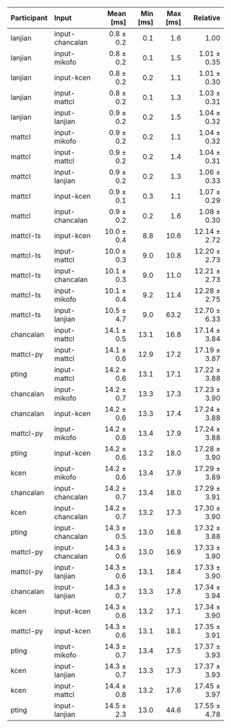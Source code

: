 | Participant | Input | Mean [ms] | Min [ms] | Max [ms] | Relative |
|:---|:---|---:|---:|---:|---:|
| lanjian | input-chancalan | 0.8 ± 0.2 | 0.1 | 1.6 | 1.00 |
| lanjian | input-mikofo | 0.8 ± 0.2 | 0.1 | 1.5 | 1.01 ± 0.35 |
| lanjian | input-kcen | 0.8 ± 0.2 | 0.2 | 1.1 | 1.01 ± 0.30 |
| lanjian | input-mattcl | 0.8 ± 0.2 | 0.1 | 1.3 | 1.03 ± 0.31 |
| lanjian | input-lanjian | 0.9 ± 0.2 | 0.2 | 1.5 | 1.04 ± 0.32 |
| mattcl | input-mikofo | 0.9 ± 0.2 | 0.2 | 1.1 | 1.04 ± 0.32 |
| mattcl | input-mattcl | 0.9 ± 0.2 | 0.2 | 1.4 | 1.04 ± 0.31 |
| mattcl | input-lanjian | 0.9 ± 0.2 | 0.2 | 1.3 | 1.06 ± 0.33 |
| mattcl | input-kcen | 0.9 ± 0.1 | 0.3 | 1.1 | 1.07 ± 0.29 |
| mattcl | input-chancalan | 0.9 ± 0.2 | 0.2 | 1.6 | 1.08 ± 0.30 |
| mattcl-ts | input-kcen | 10.0 ± 0.4 | 8.8 | 10.6 | 12.14 ± 2.72 |
| mattcl-ts | input-mattcl | 10.0 ± 0.3 | 9.0 | 10.8 | 12.20 ± 2.73 |
| mattcl-ts | input-chancalan | 10.1 ± 0.3 | 9.0 | 11.0 | 12.21 ± 2.73 |
| mattcl-ts | input-mikofo | 10.1 ± 0.4 | 9.2 | 11.4 | 12.28 ± 2.75 |
| mattcl-ts | input-lanjian | 10.5 ± 4.7 | 9.0 | 63.2 | 12.70 ± 6.33 |
| chancalan | input-mattcl | 14.1 ± 0.5 | 13.1 | 16.8 | 17.14 ± 3.84 |
| mattcl-py | input-mattcl | 14.1 ± 0.6 | 12.9 | 17.2 | 17.19 ± 3.87 |
| pting | input-mattcl | 14.2 ± 0.6 | 13.1 | 17.1 | 17.22 ± 3.88 |
| chancalan | input-mikofo | 14.2 ± 0.7 | 13.3 | 17.3 | 17.23 ± 3.90 |
| chancalan | input-kcen | 14.2 ± 0.6 | 13.3 | 17.4 | 17.24 ± 3.88 |
| mattcl-py | input-mikofo | 14.2 ± 0.6 | 13.4 | 17.9 | 17.24 ± 3.88 |
| pting | input-kcen | 14.2 ± 0.6 | 13.2 | 18.0 | 17.28 ± 3.90 |
| kcen | input-mikofo | 14.2 ± 0.6 | 13.4 | 17.9 | 17.29 ± 3.89 |
| chancalan | input-chancalan | 14.2 ± 0.7 | 13.4 | 18.0 | 17.29 ± 3.91 |
| kcen | input-chancalan | 14.2 ± 0.7 | 13.2 | 17.3 | 17.30 ± 3.90 |
| pting | input-chancalan | 14.3 ± 0.5 | 13.0 | 16.8 | 17.32 ± 3.88 |
| mattcl-py | input-chancalan | 14.3 ± 0.6 | 13.0 | 16.9 | 17.33 ± 3.90 |
| mattcl-py | input-lanjian | 14.3 ± 0.6 | 13.1 | 18.4 | 17.33 ± 3.90 |
| chancalan | input-lanjian | 14.3 ± 0.7 | 13.3 | 17.8 | 17.34 ± 3.94 |
| kcen | input-kcen | 14.3 ± 0.6 | 13.2 | 17.1 | 17.34 ± 3.90 |
| mattcl-py | input-kcen | 14.3 ± 0.6 | 13.1 | 18.1 | 17.35 ± 3.91 |
| pting | input-mikofo | 14.3 ± 0.7 | 13.4 | 17.5 | 17.37 ± 3.93 |
| kcen | input-lanjian | 14.3 ± 0.7 | 13.3 | 17.3 | 17.37 ± 3.93 |
| kcen | input-mattcl | 14.4 ± 0.8 | 13.2 | 17.6 | 17.45 ± 3.97 |
| pting | input-lanjian | 14.5 ± 2.3 | 13.0 | 44.6 | 17.55 ± 4.78 |
